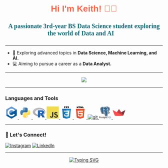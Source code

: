 <div align="center">
  <h3 align="center" style="font-family: 'Montserrat', sans-serif; font-size: 28px; color:#FF6347;">Hi I'm Keith! 👋🏻</h3>
  <h4 align="center" style="font-family: 'Georgia', serif; font-size: 20px; color:#076878;">
    A passionate 3rd-year BS Data Science student exploring the world of Data and AI 🌱
  </h4>
</div>

---
- 🌱 Exploring advanced topics in **Data Science, Machine Learning, and AI.**
- 💻 Aiming to pursue a career as a **Data Analyst.**
---
<p align="center">
  <img src="https://github-readme-stats.vercel.app/api?username=keithlaspona&theme=blue-green&hide_border=false&include_all_commits=false&count_private=true" />
</p>

---
### Languages and Tools

<p align="left">
  <a href="https://www.cprogramming.com/" target="_blank" rel="noreferrer">
    <img src="https://raw.githubusercontent.com/devicons/devicon/master/icons/c/c-original.svg" alt="c" width="40" height="40"/>
  </a>
  <a href="https://www.python.org" target="_blank" rel="noreferrer">
    <img src="https://raw.githubusercontent.com/devicons/devicon/master/icons/python/python-original.svg" alt="python" width="40" height="40"/>
  </a>
  <a href="https://www.r-project.org" target="_blank" rel="noreferrer">
    <img src="https://raw.githubusercontent.com/devicons/devicon/master/icons/r/r-original.svg" alt="R" width="40" height="40"/>
  </a>
  <a href="https://developer.mozilla.org/en-US/docs/Web/JavaScript" target="_blank" rel="noreferrer">
    <img src="https://raw.githubusercontent.com/devicons/devicon/master/icons/javascript/javascript-original.svg" alt="javascript" width="40" height="40"/>
  </a>
  <a href="https://www.w3schools.com/css/" target="_blank" rel="noreferrer">
    <img src="https://raw.githubusercontent.com/devicons/devicon/master/icons/css3/css3-original-wordmark.svg" alt="css3" width="40" height="40"/>
  </a>
  <a href="https://www.w3.org/html/" target="_blank" rel="noreferrer">
    <img src="https://raw.githubusercontent.com/devicons/devicon/master/icons/html5/html5-original-wordmark.svg" alt="html5" width="40" height="40"/>
  </a>
  <a href="https://git-scm.com/" target="_blank" rel="noreferrer">
    <img src="https://www.vectorlogo.zone/logos/git-scm/git-scm-icon.svg" alt="git" width="40" height="40"/>
  </a>
  <a href="https://www.postgresql.org" target="_blank" rel="noreferrer">
    <img src="https://raw.githubusercontent.com/devicons/devicon/master/icons/postgresql/postgresql-original-wordmark.svg" alt="postgresql" width="40" height="40"/>
  </a>
  <a href="https://streamlit.io" target="_blank" rel="noreferrer">
    <img src="https://raw.githubusercontent.com/devicons/devicon/master/icons/streamlit/streamlit-original.svg" alt="streamlit" width="40" height="40"/>
  </a>
</p>

---

### 🤳 Let's Connect!

[![Instagram](https://img.shields.io/badge/Instagram-%23E4405F.svg?logo=Instagram&logoColor=white)](https://instagram.com/kthdbln) [![LinkedIn](https://img.shields.io/badge/LinkedIn-%230077B5.svg?logo=linkedin&logoColor=white)](https://linkedin.com/in/keithlaspona) 

---

<p align="center">
  <a href="https://git.io/typing-svg">
    <img src="https://readme-typing-svg.demolab.com?font=Poppin&pause=1000&color=488DF7&vCenter=true&width=470&lines=Growing+through+challenges;One+data-driven+decision+at+a+time.+%F0%9F%92%99" alt="Typing SVG" />
  </a>
</p>
